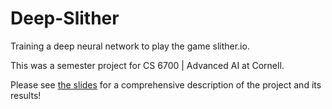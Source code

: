 # Deep-Slither
Training a deep neural network to play the game slither.io. 

This was a semester project for CS 6700 | Advanced AI at Cornell. 

Please see [the slides](https://github.com/brian-voter/Deep-Slither/blob/master/Deep%20Slither%20PPT.pdf) for a comprehensive description of the project and its results!
